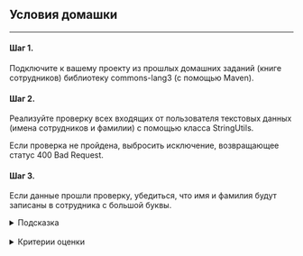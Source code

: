## Условия домашки

---
#### Шаг 1.  
Подключите к вашему проекту из прошлых домашних заданий (книге сотрудников) библиотеку commons-lang3 (с помощью Maven).
#### Шаг 2.
Реализуйте проверку всех входящих от пользователя текстовых данных (имена сотрудников и фамилии) с помощью класса StringUtils.

Если проверка не пройдена, выбросить исключение, возвращающее статус 400 Bad Request.
#### Шаг 3.
Если данные прошли проверку, убедиться, что имя и фамилия будут записаны в сотрудника с большой буквы.
<details>
<summary>Подсказка</summary>

Все проверки и трансформацию первой буквы в заглавную следует выполнять с помощью методов класса StringUtils из подключенной библиотеки.

Ознакомиться со списком и описанием методов данного класса можно в документации по ссылке:

https://commons.apache.org/proper/commons-lang/apidocs/org/apache/commons/lang3/StringUtils.html
</details>
<br/>
<details>
<summary>Критерии оценки</summary>

- [ ] К проекту подключена зависимость commons-lang3.
- [ ] В проекте добавлена валидация входящих строковых данных: должны отсутствовать числа и другие запрещенные символы.
- [ ] В случае некорректно переданных данных возвращается статус 400 Bad Request.
- [ ] Данные сотрудников начинаются с большой буквы.
- [ ] При выполнении цикла CRUD-операций (POST, GET, PUT, DELETE) не возвращается статус ответа 200.
- [ ] Соблюден паттерн MVC.
- [ ] Созданы пакеты model, service, controller.
- [ ] В контроллере есть только метод вызова сервиса и нет лишней логики.
- [ ] Соблюдена инкапсуляция.
- [ ] Название метода начинается с глагола и описывает действия метода. Применяется принцип camelCase.
- [ ] Код компилируется и каждое действие расположено на отдельной строке.
- [ ] Использовано автоматическое форматирование кода.
- [ ] В репозитории нет лишних файлов.
- [ ] Переданная ссылка — это pull request.
- [ ] Отсутствуют лишние блоки и переменные.
- [ ] Имена классов начинаются с большой буквы.
- [ ] Нет двойной вложенности.
- [ ] Соблюдена конвенциональная структура класса: поля, конструкторы и методы.
- [ ] Полям присвоены имена, которые отражают их суть.
- [ ] Все классы находятся в отдельном файле.
- [ ] Классы корректно распределены по пакетам.
- [ ] Отсутствуют лишние нефункциональные комментарии.
- [ ] Отсутствуют методы, оперирующие raw type.
- [ ] Повторяющийся хардкод вынесен в константы.
- [ ] Отсутствуют методы, чья логика может вернуть null.
</details>
